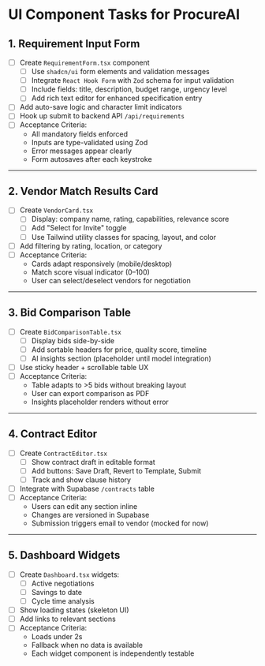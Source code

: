 # UI Component Tasks for ProcureAI

## 1. Requirement Input Form

- [ ] Create `RequirementForm.tsx` component
  - [ ] Use `shadcn/ui` form elements and validation messages
  - [ ] Integrate `React Hook Form` with `Zod` schema for input validation
  - [ ] Include fields: title, description, budget range, urgency level
  - [ ] Add rich text editor for enhanced specification entry
- [ ] Add auto-save logic and character limit indicators
- [ ] Hook up submit to backend API `/api/requirements`
- [ ] Acceptance Criteria:
  - All mandatory fields enforced
  - Inputs are type-validated using Zod
  - Error messages appear clearly
  - Form autosaves after each keystroke

---

## 2. Vendor Match Results Card

- [ ] Create `VendorCard.tsx`
  - [ ] Display: company name, rating, capabilities, relevance score
  - [ ] Add "Select for Invite" toggle
  - [ ] Use Tailwind utility classes for spacing, layout, and color
- [ ] Add filtering by rating, location, or category
- [ ] Acceptance Criteria:
  - Cards adapt responsively (mobile/desktop)
  - Match score visual indicator (0–100)
  - User can select/deselect vendors for negotiation

---

## 3. Bid Comparison Table

- [ ] Create `BidComparisonTable.tsx`
  - [ ] Display bids side-by-side
  - [ ] Add sortable headers for price, quality score, timeline
  - [ ] AI insights section (placeholder until model integration)
- [ ] Use sticky header + scrollable table UX
- [ ] Acceptance Criteria:
  - Table adapts to >5 bids without breaking layout
  - User can export comparison as PDF
  - Insights placeholder renders without error

---

## 4. Contract Editor

- [ ] Create `ContractEditor.tsx`
  - [ ] Show contract draft in editable format
  - [ ] Add buttons: Save Draft, Revert to Template, Submit
  - [ ] Track and show clause history
- [ ] Integrate with Supabase `/contracts` table
- [ ] Acceptance Criteria:
  - Users can edit any section inline
  - Changes are versioned in Supabase
  - Submission triggers email to vendor (mocked for now)

---

## 5. Dashboard Widgets

- [ ] Create `Dashboard.tsx` widgets:
  - [ ] Active negotiations
  - [ ] Savings to date
  - [ ] Cycle time analysis
- [ ] Show loading states (skeleton UI)
- [ ] Add links to relevant sections
- [ ] Acceptance Criteria:
  - Loads under 2s
  - Fallback when no data is available
  - Each widget component is independently testable
